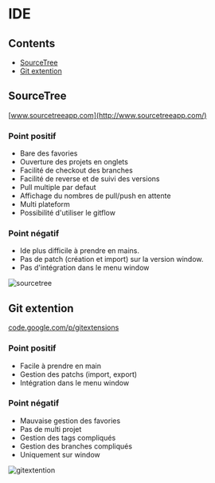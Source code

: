 # IDE



## Contents
- [SourceTree](#doc-sourcetree)
- [Git extention](#doc-git)


<a name="doc-sourcetree"></a>
## SourceTree

[www.sourcetreeapp.com](http://www.sourcetreeapp.com/)

### Point positif

* Bare des favories
* Ouverture des projets en onglets
* Facilité de checkout des branches
* Facilité de reverse et de suivi des versions
* Pull multiple par defaut
* Affichage du nombres de pull/push en attente
* Multi plateform
* Possibilité d'utiliser le gitflow

### Point négatif

* Ide plus difficile à prendre en mains.
* Pas de patch (création et import) sur la version window.
* Pas d'intégration dans le menu window


![sourcetree](/markdown/git/_images/git/sourcetree.png)




## Git extention
[code.google.com/p/gitextensions](https://code.google.com/p/gitextensions/)

### Point positif

* Facile à prendre en main
* Gestion des patchs (import, export)
* Intégration dans le menu window

### Point négatif

* Mauvaise gestion des favories
* Pas de multi projet
* Gestion des tags compliqués
* Gestion des branches compliqués
* Uniquement sur window


![gitextention](/markdown/git/_images/git/gitextention.png)
